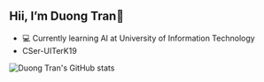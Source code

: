 ##  Hii, I’m Duong Tran👋
- 💻 Currently learning AI at University of Information Technology 
- CSer-UITerK19
  
![Duong Tran's GitHub stats](https://github-readme-stats.vercel.app/api?username=anhduongeselsol&show_icons=true&theme=cobalt)
<!---
anhduongeselsol/anhduongeselsol is a ✨ special ✨ repository because its `README.md` (this file) appears on your GitHub profile.
You can click the Preview link to take a look at your changes.
--->
